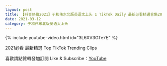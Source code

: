 ```yaml
---
layout: post
title: 【抖音熱搜2021】于和伟东北版英语太上头 1 TikTok Daily 最新必看精選合集2021 03 12
date: 2021-03-12
category: 于和伟东北版英语太上头
---
```


{% include youtube-video.html id="3L6XV3GTe7E" %}

2021必看 最新精選 Top TikTok Trending Clips

喜歡請點贊轉發加訂閱 Like & Subscribe：[YouTube](https://www.youtube.com/channel/UCAoR7VcanIPd04uEq_GIylA/videos)

